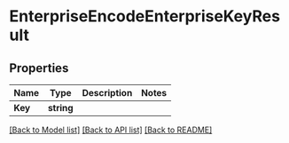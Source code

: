 # EnterpriseEncodeEnterpriseKeyResult

## Properties

Name | Type | Description | Notes
------------ | ------------- | ------------- | -------------
**Key** | **string** |  | 

[[Back to Model list]](../README.md#documentation-for-models) [[Back to API list]](../README.md#documentation-for-api-endpoints) [[Back to README]](../README.md)


